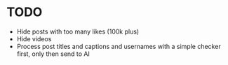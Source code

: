 # TODO
- Hide posts with too many likes (100k plus)
- Hide videos
- Process post titles and captions and usernames with a simple checker first, only then send to AI
